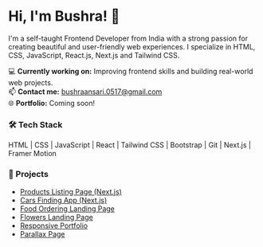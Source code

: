 # Hi, I'm Bushra! 👋

I'm a self-taught Frontend Developer from India with a strong passion for creating beautiful and user-friendly web experiences. I specialize in HTML, CSS, JavaScript, React.js, Next.js and Tailwind CSS.

💻 **Currently working on:** Improving frontend skills and building real-world web projects.  
📫 **Contact me:** bushraansari.0517@gmail.com  
🌐 **Portfolio:** Coming soon!

### 🛠 Tech Stack
HTML | CSS | JavaScript | React | Tailwind CSS | Bootstrap | Git | Next.js | Framer Motion

### 🔗 Projects
- [Products Listing Page (Next.js)](https://products-navy.vercel.app/)
- [Cars Finding App (Next.js)](https://cars-finding-app-git-master-ansaribushras-projects.vercel.app/)
- [Food Ordering Landing Page](https://foodorderinglandingpage01.netlify.app/)
- [Flowers Landing Page](https://ansaribushra.github.io/FlowersWebsite-HTMLandCSS/)
- [Responsive Portfolio](https://responsive-portfoliopage.netlify.app/)
- [Parallax Page](https://responsive-parallax-page.netlify.app/)

